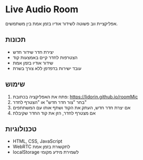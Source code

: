 # Live Audio Room

אפליקציית ווב פשוטה לשידור אודיו בזמן אמת בין משתמשים.

## תכונות
- יצירת חדר שידור חדש
- הצטרפות לחדר קיים באמצעות קוד
- שידור אודיו בזמן אמת
- עובד ישירות בדפדפן ללא צורך בשרת

## שימוש
1. פתח את האפליקציה בכתובת: https://lidorin.github.io/roomMic
2. בחר "צור חדר חדש" או "הצטרף לחדר"
3. אם יצרת חדר חדש, העתק את הקוד ושתף אותו עם המשתתפים
4. אם מצטרף לחדר, הזן את קוד החדר שקיבלת

## טכנולוגיות
- HTML, CSS, JavaScript
- WebRTC לתקשורת בזמן אמת
- localStorage לשמירת מידע מקומי 
